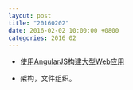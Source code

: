 ```yaml
---
layout: post
title: "20160202"
date: 2016-02-02 10:00:00 +0800
categories: 2016 02
---
```


* [使用AngularJS构建大型Web应用](http://www.infoq.com/cn/news/2013/02/angular-web-app)

* 架构，文件组织。
